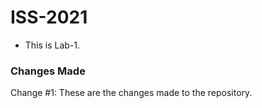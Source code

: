 # ISS-2021
* This is Lab-1.

### Changes Made

Change #1: These are the changes made to the repository.



